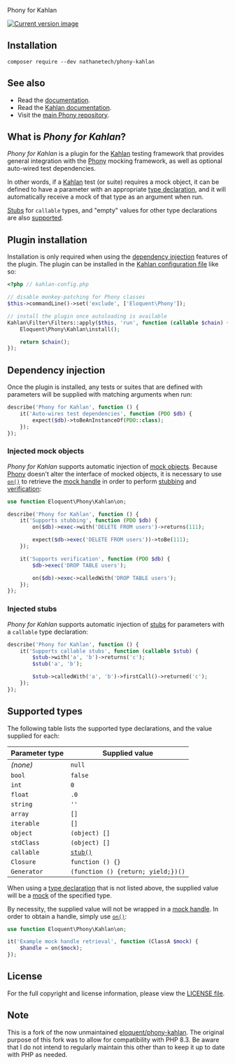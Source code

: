  Phony for Kahlan

[![Current version image][version-image]][current version]

[current version]: https://packagist.org/packages/nathanetech/phony-kahlan
[version-image]: https://img.shields.io/packagist/v/nathanetech/phony-kahlan.svg?style=flat-square "This project uses semantic versioning"

## Installation

    composer require --dev nathanetech/phony-kahlan

## See also

- Read the [documentation].
- Read the [Kahlan documentation].
- Visit the [main Phony repository].

[documentation]: http://eloquent-software.com/phony/latest/
[kahlan documentation]: https://kahlan.github.io/docs/
[main phony repository]: https://github.com/nathanetech/phony

## What is *Phony for Kahlan*?

*Phony for Kahlan* is a plugin for the [Kahlan] testing framework that provides
general integration with the [Phony] mocking framework, as well as optional
auto-wired test dependencies.

In other words, if a [Kahlan] test (or suite) requires a mock object, it can be
defined to have a parameter with an appropriate [type declaration], and it will
automatically receive a mock of that type as an argument when run.

[Stubs] for `callable` types, and "empty" values for other type declarations are
also [supported].

## Plugin installation

Installation is only required when using the [dependency injection] features of
the plugin. The plugin can be installed in the [Kahlan configuration file] like
so:

```php
<?php // kahlan-config.php

// disable monkey-patching for Phony classes
$this->commandLine()->set('exclude', ['Eloquent\Phony']);

// install the plugin once autoloading is available
Kahlan\Filter\Filters::apply($this, 'run', function (callable $chain) {
    Eloquent\Phony\Kahlan\install();

    return $chain();
});
```

## Dependency injection

Once the plugin is installed, any tests or suites that are defined with
parameters will be supplied with matching arguments when run:

```php
describe('Phony for Kahlan', function () {
    it('Auto-wires test dependencies', function (PDO $db) {
        expect($db)->toBeAnInstanceOf(PDO::class);
    });
});
```

### Injected mock objects

*Phony for Kahlan* supports automatic injection of [mock objects]. Because
[Phony] doesn't alter the interface of mocked objects, it is necessary to use
[`on()`] to retrieve the [mock handle] in order to perform [stubbing] and
[verification]:

```php
use function Eloquent\Phony\Kahlan\on;

describe('Phony for Kahlan', function () {
    it('Supports stubbing', function (PDO $db) {
        on($db)->exec->with('DELETE FROM users')->returns(111);

        expect($db->exec('DELETE FROM users'))->toBe(111);
    });

    it('Supports verification', function (PDO $db) {
        $db->exec('DROP TABLE users');

        on($db)->exec->calledWith('DROP TABLE users');
    });
});
```

### Injected stubs

*Phony for Kahlan* supports automatic injection of [stubs] for parameters with
a `callable` type declaration:

```php
describe('Phony for Kahlan', function () {
    it('Supports callable stubs', function (callable $stub) {
        $stub->with('a', 'b')->returns('c');
        $stub('a', 'b');

        $stub->calledWith('a', 'b')->firstCall()->returned('c');
    });
});
```

## Supported types

The following table lists the supported type declarations, and the value
supplied for each:

Parameter type | Supplied value
---------------|---------------
*(none)*       | `null`
`bool`         | `false`
`int`          | `0`
`float`        | `.0`
`string`       | `''`
`array`        | `[]`
`iterable`     | `[]`
`object`       | `(object) []`
`stdClass`     | `(object) []`
`callable`     | [`stub()`]
`Closure`      | `function () {}`
`Generator`    | `(function () {return; yield;})()`

When using a [type declaration] that is not listed above, the supplied value
will be a [mock] of the specified type.

By necessity, the supplied value will not be wrapped in a [mock handle]. In
order to obtain a handle, simply use [`on()`]:

```php
use function Eloquent\Phony\Kahlan\on;

it('Example mock handle retrieval', function (ClassA $mock) {
    $handle = on($mock);
});
```

## License

For the full copyright and license information, please view the [LICENSE file].

## Note

This is a fork of the now unmaintained [eloquent/phony-kahlan]. The original purpose of this fork
was to allow for compatibility with PHP 8.3. Be aware that I do not intend to regularly 
maintain this other than to keep it up to date with PHP as needed.

<!-- References -->

[`on()`]: http://eloquent-software.com/phony/latest/#facade.on
[`stub()`]: http://eloquent-software.com/phony/latest/#facade.stub
[dependency injection]: #dependency-injection
[kahlan configuration file]: https://kahlan.github.io/docs/config-file.html
[kahlan]: https://kahlan.github.io/docs/
[license file]: LICENSE
[mock handle]: http://eloquent-software.com/phony/latest/#mock-handles
[mock objects]: http://eloquent-software.com/phony/latest/#mocks
[mock]: http://eloquent-software.com/phony/latest/#mocks
[phony]: http://eloquent-software.com/phony/latest/
[stubbing]: http://eloquent-software.com/phony/latest/#stubs
[stubs]: http://eloquent-software.com/phony/latest/#stubs
[supported]: #supported-types
[type declaration]: http://php.net/functions.arguments#functions.arguments.type-declaration
[verification]: http://eloquent-software.com/phony/latest/#verification
[eloquent/phony-kahlan]: https://packagist.org/packages/eloquent/phony-kahlan